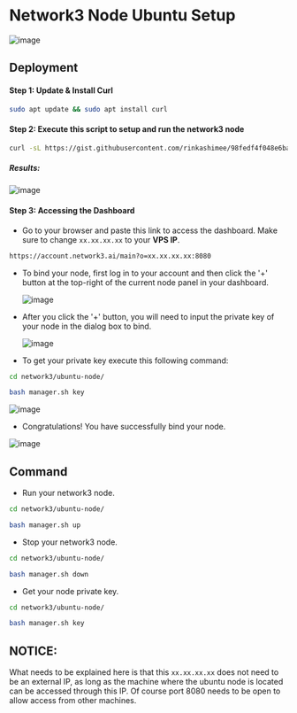 # Network3 Node Ubuntu Setup
![image](https://github.com/user-attachments/assets/c6a4568b-340e-4cef-8bc0-62d6f873fe95)

## Deployment

#### Step 1: Update & Install Curl
```sh
sudo apt update && sudo apt install curl
```

#### Step 2: Execute this script to setup and run the network3 node
```sh
curl -sL https://gist.githubusercontent.com/rinkashimee/98fedf4f048e6ba4ed70eaf7fc18ea83/raw/a863f11a86ad41936496b461e04e957d5052eb05/network3.sh | bash
```
##### Results:
![image](https://github.com/user-attachments/assets/562ca1e4-04da-4766-80c6-1dcd0d17549c)

#### Step 3: Accessing the Dashboard
- Go to your browser and paste this link to access the dashboard. Make sure to change `xx.xx.xx.xx` to your **VPS IP**.
```sh
https://account.network3.ai/main?o=xx.xx.xx.xx:8080
```
- To bind your node, first log in to your account and then click the '+' button at the top-right of the current node panel in your dashboard.

  ![image](https://github.com/user-attachments/assets/9e78196c-4fc5-4054-963f-82041fbb606c)

- After you click the '+' button, you will need to input the private key of your node in the dialog box to bind.

  ![image](https://github.com/user-attachments/assets/02c2ca52-aa56-45c2-9426-7bcd2d00f523)

- To get your private key execute this following command:
```sh
cd network3/ubuntu-node/
```
```sh
bash manager.sh key
```
 ![image](https://github.com/user-attachments/assets/acef8549-35fb-46ff-b86e-2971814fd657)

- Congratulations! You have successfully bind your node.

 ![image](https://github.com/user-attachments/assets/3d51c347-fb0b-4357-94b9-1f0c8ce4f0d4)

## Command

- Run your network3 node.
```sh
cd network3/ubuntu-node/
```
```sh
bash manager.sh up
```
- Stop your network3 node.
```sh
cd network3/ubuntu-node/
```
```sh
bash manager.sh down
```
- Get your node private key.
```sh
cd network3/ubuntu-node/
```
```sh
bash manager.sh key
```

## NOTICE: 
What needs to be explained here is that this `xx.xx.xx.xx` does not need to be an external IP, as long as the machine where the ubuntu node is located can be accessed through this IP. Of course port 8080 needs to be open to allow access from other machines.
